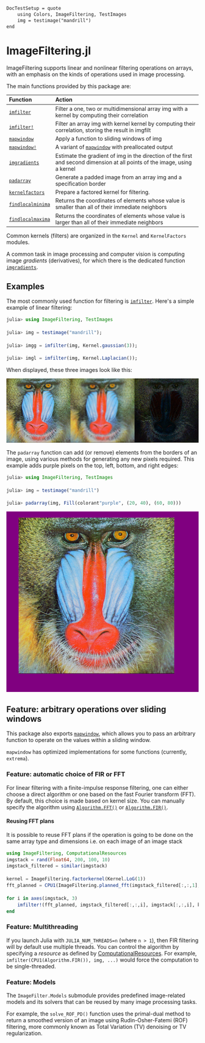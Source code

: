 ```@meta
DocTestSetup = quote
    using Colors, ImageFiltering, TestImages
    img = testimage("mandrill")
end
```

# ImageFiltering.jl

ImageFiltering supports linear and nonlinear filtering operations on
arrays, with an emphasis on the kinds of operations used in image
processing.

The main functions provided by this package are:

| Function                 | Action         |
|:-------------------------|:---------------|
|[`imfilter`](@ref)        | Filter a one, two or multidimensional array img with a kernel by computing their correlation |
|[`imfilter!`](@ref)       | Filter an array img with kernel kernel by computing their correlation, storing the result in imgfilt |
|[`mapwindow`](@ref)       | Apply a function to sliding windows of img  |
|[`mapwindow!`](@ref)      | A variant of [`mapwindow`](@ref) with preallocated output |
|[`imgradients`](@ref)     | Estimate the gradient of img in the direction of the first and second dimension at all points of the image, using a kernel|
|[`padarray`](@ref)        | Generate a padded image from an array img and a specification border |
|[`kernelfactors`](@ref)   | Prepare a factored kernel for filtering. |
|[`findlocalminima`](@ref) | Returns the coordinates of elements whose value is smaller than all of their immediate neighbors |
|[`findlocalmaxima`](@ref) | Returns the coordinates of elements whose value is larger than all of their immediate neighbors |

Common kernels (filters) are organized in the `Kernel` and `KernelFactors` modules.

A common task in image processing and computer vision is computing
image *gradients* (derivatives), for which there is the dedicated
function [`imgradients`](@ref).

## Examples

The most commonly used function for filtering is [`imfilter`](@ref). Here's a simple example of linear filtering:

```julia
julia> using ImageFiltering, TestImages

julia> img = testimage("mandrill");

julia> imgg = imfilter(img, Kernel.gaussian(3));

julia> imgl = imfilter(img, Kernel.Laplacian());
```

When displayed, these three images look like this:

![filterintro](assets/figures/filterintro.png)


The `padarray` function can add (or remove) elements from the borders of an
image, using various methods for generating any new pixels required. This
example adds purple pixels on the top, left, bottom, and right edges:

```julia
julia> using ImageFiltering, TestImages

julia> img = testimage("mandrill")

julia> padarray(img, Fill(colorant"purple", (20, 40), (60, 80)))
```

![pad intro](assets/figures/padintro.png)

## Feature: arbitrary operations over sliding windows

This package also exports [`mapwindow`](@ref), which allows you to
pass an arbitrary function to operate on the values within a sliding window.

`mapwindow` has optimized implementations for some functions
(currently, `extrema`).

### Feature: automatic choice of FIR or FFT

For linear filtering with a finite-impulse response filtering, one can
either choose a direct algorithm or one based on the fast Fourier
transform (FFT).  By default, this choice is made based on kernel
size. You can manually specify the algorithm using [`Algorithm.FFT()`](@ref)
or [`Algorithm.FIR()`](@ref).

#### Reusing FFT plans

It is possible to reuse FFT plans if the operation is going to be done on the
same array type and dimensions i.e. on each image of an image stack

```julia
using ImageFiltering, ComputationalResources
imgstack = rand(Float64, 200, 100, 10)
imgstack_filtered = similar(imgstack)

kernel = ImageFiltering.factorkernel(Kernel.LoG(1))
fft_planned = CPU1(ImageFiltering.planned_fft(imgstack_filtered[:,:,1], kernel))

for i in axes(imgstack, 3)
    imfilter!(fft_planned, imgstack_filtered[:,:,i], imgstack[:,:,i], kernel)
end
```

### Feature: Multithreading

If you launch Julia with `JULIA_NUM_THREADS=n` (where `n > 1`), then
FIR filtering will by default use multiple threads.  You can control
the algorithm by specifying a *resource* as defined by
[ComputationalResources](https://github.com/timholy/ComputationalResources.jl).
For example, `imfilter(CPU1(Algorithm.FIR()), img, ...)` would force
the computation to be single-threaded.

### Feature: Models

The `ImageFilter.Models` submodule provides predefined image-related models and its solvers that can be reused
by many image processing tasks.

For example, the `solve_ROF_PD()` function uses the primal-dual method to return a smoothed version of an image using Rudin-Osher-Fatemi (ROF) filtering, more commonly known as Total Variation (TV) denoising or TV regularization.
